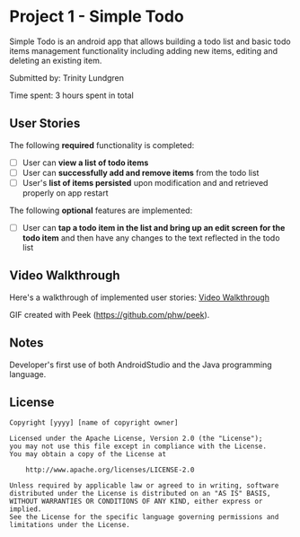 # Project 1 - Simple Todo

Simple Todo is an android app that allows building a todo list and basic todo items management functionality including adding new items, editing and deleting an existing item.

Submitted by: Trinity Lundgren

Time spent: 3 hours spent in total

## User Stories

The following **required** functionality is completed:

- [ ] User can **view a list of todo items**
- [ ] User can **successfully add and remove items** from the todo list
- [ ] User's **list of items persisted** upon modification and and retrieved properly on app restart

The following **optional** features are implemented:

* [ ] User can **tap a todo item in the list and bring up an edit screen for the todo item** and then have any changes to the text reflected in the todo list

<!---
The following **additional** features are implemented:

* [ ] List anything else that you can get done to improve the app functionality!
-->

## Video Walkthrough

Here's a walkthrough of implemented user stories:
[Video Walkthrough](https://imgur.com/osV0e0z)

GIF created with Peek (https://github.com/phw/peek).

## Notes

Developer's first use of both AndroidStudio and the Java programming language.

## License

    Copyright [yyyy] [name of copyright owner]

    Licensed under the Apache License, Version 2.0 (the "License");
    you may not use this file except in compliance with the License.
    You may obtain a copy of the License at

        http://www.apache.org/licenses/LICENSE-2.0

    Unless required by applicable law or agreed to in writing, software
    distributed under the License is distributed on an "AS IS" BASIS,
    WITHOUT WARRANTIES OR CONDITIONS OF ANY KIND, either express or implied.
    See the License for the specific language governing permissions and
    limitations under the License.
